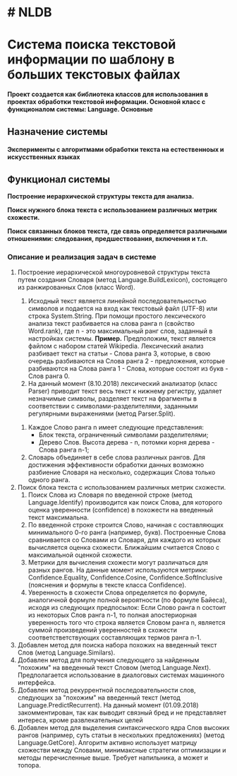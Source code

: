 <h1># NLDB</h1>
<h1>Система поиска текстовой информации по шаблону в больших текстовых файлах</h1>

<b>Проект создается как библиотека классов для использования в проектах обработки текстовой информации.
Основной класс с функционалом системы: Language.
Основные 
</b>

<h2>Назначение системы</h2>
<h4>Эксперименты с алгоритмами обработки текста на естественноых и искусственных языках</h4>
<h2>Функционал системы</h2>
<b>  
<p>Построение иерархической структуры текста для анализа.</p>
<p>Поиск нужного блока текста с использованием различных метрик схожести.</p>
<p>Поиск связанных блоков текста, где связь определяется различными отношениями: следования, предшествования, включения и т.п.</p>
</b>

<h3>Описание и реализация задач в системе</h3>
<ol>
<li>Построение иерархической многоуровневой структуры текста путем создания Словаря (метод Language.BuildLexicon), состоящего из ранжированных Слов (класс Word).</li>
  <ol>
    <li>Исходный текст является линейной последовательностью символов и подается на вход как текстовый файл (UTF-8) или строка System.String. При помощи простого лексического анализа текст разбивается на слова ранга n (свойство Word.rank), где n - это максимальный ранг слов, заданный в настройках системы. 
<b>Пример.</b> Предположим, текст является файлом с набором статей Wikipedia. Лексический анализ разбивает текст на статьи - Слова ранга 3, которые, в свою очередь разбиваются на Слова ранга 2 - предложения, которые разбиваются на Слова ранга 1 - Слова, которые состоят из букв - Слов ранга 0.
    </li>
    <li>На данный момент (8.10.2018) лексический анализатор (класс Parser) приводит текст весь текст к нижнему регистру, удаляет незначимые символы, разделяет текст на фрагменты в соответствии с символами-разделителями, заданными регулярными выражениями (метод Parser.Split).
    </li>
  </ol>
  <ol>
    <li>
      Каждое Слово ранга n имеет следующие представления:
    <ul>
      <li>Блок текста, ограниченный символами разделителями;</li>
      <li>Дерево Слов. Высота дерева - n, потомки корня дерева - Слова ранга n-1;</li>
    </ul>
    </li>
    <li>
Словарь объединяет в себе слова различных рангов. Для достижения эффективности обработки данных возможно разбиение Словаря на несколько, содержащих Слова только одного ранга.
    </li>
  </ol>
</li>
<li>
  Поиск блока текста с использованием различных метрик схожести.
  <ol>
    <li>
      Поиск Слова из Словаря по введенной строке (метод Language.Identify) производится как поиск Слова, для которого оценка уверенности (confidence) в похожести на введенный текст максимальна.
    </li>
    <li>
      По введенной строке строится Слово, начиная с составляющих минимального 0-го ранга (например, букв). Построенные Слова сравнивается со Словами из Словаря, для каждого из которых вычисляется оценка схожести. Ближайшим считается Слово с максимальной оценкой схожести.
    </li>
    <li>Метрики для вычисления схожести могут различаться для разных рангов. На данные момент используются метрики: Confidence.Equality,
Confidence.Cosine, Confidence.SoftInclusive (пояснения и формулы в тексте класса Confidence).</li>
    <li>Уверенность в схожести Слова определяется по формуле, аналогичной формуле полной вероятности (по формуле Байеса), исходя из следующих предпосылок: Если Слово ранга n состоит из некоторых Слов ранга n-1, то полная апостериорная уверенность того что строка является Словом ранга n, является суммой произведений уверенностей в схожести соответстветствующих составляющих термов ранга n-1.</li>
  </ol>
</li>
<li>Добавлен метод для поиска набора похожих на введенный текст Слов (метод Language.Similars).</li>
<li>Добавлен метод для получения следующего за найденным "похожим" на введенный текст Словом (метод Language.Next). Предполагается использование в диалоговых системах машинного интерфейса.</li>
<li>Добавлен метод рекуррентной последовательности слов, следующих за "похожим" на введенный текст (метод Language.PredictRecurrent). На данный момент (01.09.2018) закомментирован, так как выводит связный бред и не представляет интереса, кроме развлекательных целей</li>
<li>Добавлен метод для выделения синтаксического ядра Слов высоких рангов (например, суть статьи в нескольких предложениях) (метод Language.GetCore). Алгоритм активно использует матрицу схожестви между Словами, минимаксные стратегии оптимизации и методы перечисленные выше. Требует напильника, а может и топора.</li>
</ol>
